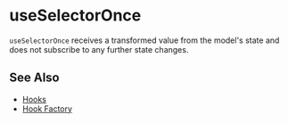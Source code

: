 # useSelectorOnce

`useSelectorOnce` receives a transformed value from the model's state and does not subscribe to any further state changes. 

## See Also
- [Hooks](/packages/preact-scoped-model/hooks/README.md)
- [Hook Factory](/packages/preact-scoped-model/docs/hook-factory.md)
